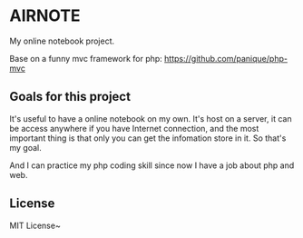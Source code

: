 # AIRNOTE

My online notebook project.

Base on a funny mvc framework for php: https://github.com/panique/php-mvc

## Goals for this project

It's useful to have a online notebook on my own.
It's host on a server, it can be access anywhere if you have Internet connection, and the most important thing is that only you can get the infomation store in it.
So that's my goal.

And I can practice my php coding skill since now I have a job about php and web.

## License

MIT License~


